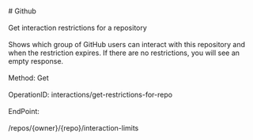 <br>#     Github</br>
<br>Get interaction restrictions for a repository</br>
<br>Shows which group of GitHub users can interact with this repository and when the restriction expires. If there are no restrictions, you will see an empty response.</br>
<br>Method: Get</br>
<br>OperationID: interactions/get-restrictions-for-repo</br>
<br>EndPoint:</br>
<br>/repos/{owner}/{repo}/interaction-limits</br>
